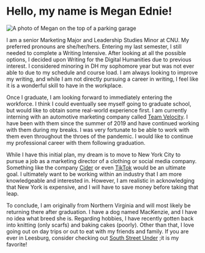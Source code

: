# Hello, my name is Megan Ednie!

![A photo of Megan on the top of a parking garage](https://meganednie.github.io/English-350/images/Profile.jpg)

I am a senior Marketing Major and Leadership Studies Minor at CNU. My preferred pronouns are she/her/hers. Entering my last semester, I still needed to complete a Writing Intensive. After looking at all the possible options, I decided upon Writing for the Digital Humanities due to previous interest. I considered minoring in DH my sophomore year but was not ever able to due to my schedule and course load. I am always looking to improve my writing, and while I am not directly pursuing a career in writing, I feel like it is a wonderful skill to have in the workplace. 

Once I graduate, I am looking forward to immediately entering the workforce. I think I could eventually see myself going to graduate school, but would like to obtain some real-world experience first. I am currently interning with an automotive marketing company called [Team Velocity](https://teamvelocitymarketing.com). I have been with them since the summer of 2019 and have continued working with them during my breaks. I was very fortunate to be able to work with them even throughout the throes of the pandemic. I would like to continue my professional career with them following graduation.

While I have this initial plan, my dream is to move to New York City to pursue a job as a marketing director of a clothing or social media company. Something like the company [Cider](https://shopcider.com/?utm_source=google_search&gclid=CjwKCAiAgc-ABhA7EiwAjev-j9Rf52SBFp1Ohs8axTi9_kMnX9lqxHLqYkVxxrmKE0PS-mt8919qaRoC9SIQAvD_BwE) or even [TikTok](https://www.tiktok.com) would be an ultimate goal. I ultimately want to be working within an industry that I am more knowledgeable and interested in. However, I am realistic in acknowledging that New York is expensive, and I will have to save money before taking that leap.

To conclude, I am originally from Northern Virginia and will most likely be returning there after graduation. I have a dog named MacKenzie, and I have no idea what breed she is. Regarding hobbies, I have recently gotten back into knitting (only scarfs) and baking cakes (poorly). Other than that, I love going out on day trips or out to eat with my friends and family. If you are ever in Leesburg, consider checking out [South Street Under](https://www.southstreetunder.com) ;it is my favorite!

